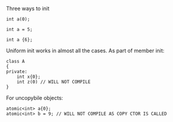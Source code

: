 Three ways to init

```
int a(0);

int a = 5;

int a {6};
```

Uniform init works in almost all the cases.
As part of member init:

```
class A
{
private:
    int x{0};
    int z(0) // WILL NOT COMPILE
}
```

For uncopybile objects:

```
atomic<int> a{0};
atomic<int> b = 9; // WILL NOT COMPILE AS COPY CTOR IS CALLED
```